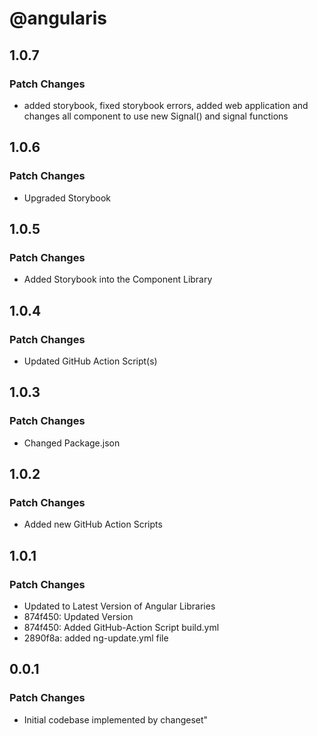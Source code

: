 # @angularis

## 1.0.7

### Patch Changes

- added storybook, fixed storybook errors, added web application and changes all component to use new Signal() and signal functions

## 1.0.6

### Patch Changes

- Upgraded Storybook

## 1.0.5

### Patch Changes

- Added Storybook into the Component Library

## 1.0.4

### Patch Changes

- Updated GitHub Action Script(s)

## 1.0.3

### Patch Changes

- Changed Package.json

## 1.0.2

### Patch Changes

- Added new GitHub Action Scripts

## 1.0.1

### Patch Changes

- Updated to Latest Version of Angular Libraries
- 874f450: Updated Version
- 874f450: Added GitHub-Action Script build.yml
- 2890f8a: added ng-update.yml file

## 0.0.1

### Patch Changes

- Initial codebase implemented by changeset"

